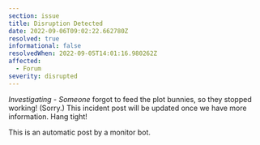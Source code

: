 ```yaml
---
section: issue
title: Disruption Detected
date: 2022-09-06T09:02:22.662780Z
resolved: true
informational: false
resolvedWhen: 2022-09-05T14:01:16.980262Z
affected:
  - Forum
severity: disrupted
---
```

*Investigating* - _Someone_ forgot to feed the plot bunnies, so they stopped working! (Sorry.) This incident post will be updated once we have more information. Hang tight!

This is an automatic post by a monitor bot.
        